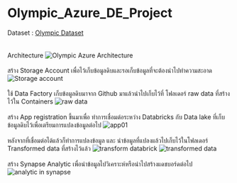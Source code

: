# Olympic_Azure_DE_Project
Dataset : [Olympic Dataset](https://github.com/darshilparmar/tokyo-olympic-azure-data-engineering-project/tree/main/data)<br>
&nbsp;<br>
&nbsp;<br>
Architecture
![Olympic Azure Architecture](https://github.com/syyo1809/Olympic_Azure_DE_Project/assets/83905993/6aaab565-18cb-480d-a47f-e36f3d0d7515)
&nbsp;<br>
&nbsp;<br>
สร้าง Storage Account เพื่อไว้เก็บข้อมูลดิบและรอเก็บข้อมูลที่จะต้องนำไปทำความสะอาด
![Storage account](https://github.com/syyo1809/Olympic_Azure_DE_Project/assets/83905993/ecd97875-68c8-41cf-8c2c-0b4d4b683cf3)
&nbsp;<br>
&nbsp;<br>
ใช้ Data Factory เก็บข้อมูลดิบมาจาก Github มาแล้วนำไปเก็บไว้ที่ โฟลเดอร์ raw data ที่สร้างไว้ใน Containers
![raw data](https://github.com/syyo1809/Olympic_Azure_DE_Project/assets/83905993/f9b18a6d-9099-4098-b7a0-c1fc18837c25)
&nbsp;<br>
&nbsp;<br>
สร้าง App registration ขึ้นมาเพื่อ ทำการเชื่อมต่อระหว่าง Databricks กับ Data lake ที่เก็บข้อมูลดิบไว้เพื่อเตรียมการแปลงข้อมูลต่อไป
![app01](https://github.com/syyo1809/Olympic_Azure_DE_Project/assets/83905993/faa38f81-9803-4247-ba3b-0f570140c33f)
&nbsp;<br>
&nbsp;<br>
หลังจากที่เชื่อมต่อได้แล้วก็ทำการแปลงข้อมูล และ นำข้อมูลที่แปลงแล้วไปเก็บไว้ในโฟลเดอร์ Transformed data ที่สร้างไว้แล้ว
![transform databrick](https://github.com/syyo1809/Olympic_Azure_DE_Project/assets/83905993/821bc33d-ed92-4252-b08f-cc10e36088be)
![transformed data](https://github.com/syyo1809/Olympic_Azure_DE_Project/assets/83905993/d676d5f2-1d0f-4635-a8bc-961a1663599e)
&nbsp;<br>
&nbsp;<br>
สร้าง Synapse Analytic เพื่อนำข้อมูลไปวิเคราะห์หรือนำไปสร้างแดชบอร์ดต่อไป
![analytic in synapse](https://github.com/syyo1809/Olympic_Azure_DE_Project/assets/83905993/3c69fefb-df06-4c43-b06e-e60a5b5ee1dd)
&nbsp;<br>
&nbsp;<br>

